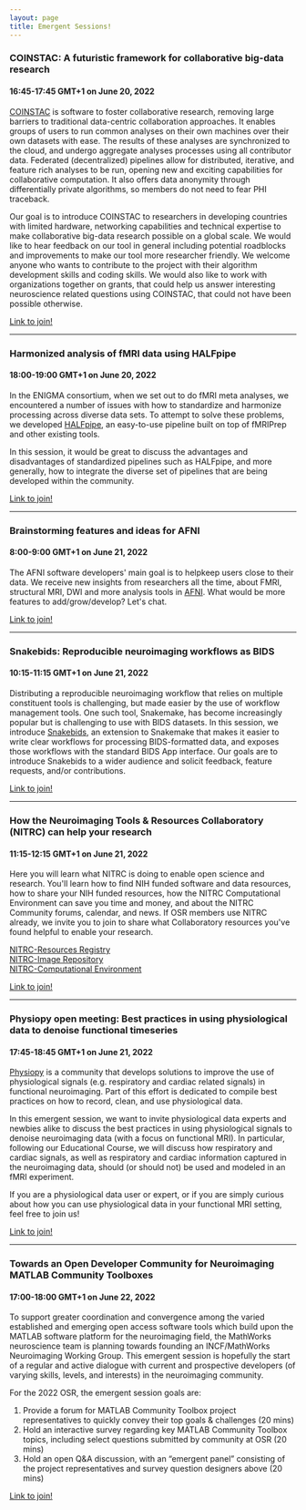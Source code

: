 ```yaml
---
layout: page
title: Emergent Sessions!
---
```


### COINSTAC: A futuristic framework for collaborative big-data research

#### 16:45-17:45 GMT+1 on June 20, 2022

[COINSTAC](https://github.com/trendscenter/coinstac) is software to foster collaborative research, removing large barriers to traditional data-centric collaboration approaches. It enables groups of users to run common analyses on their own machines over their own datasets with ease. The results of these analyses are synchronized to the cloud, and undergo aggregate analyses processes using all contributor data. Federated (decentralized) pipelines allow for distributed, iterative, and feature rich analyses to be run, opening new and exciting capabilities for collaborative computation. It also offers data anonymity through differentially private algorithms, so members do not need to fear PHI traceback.

Our goal is to introduce COINSTAC to researchers in developing countries with limited hardware, networking capabilities and technical expertise to make collaborative big-data research possible on a global scale. We would like to hear feedback on our tool in general including potential roadblocks and improvements to make our tool more researcher friendly. We welcome anyone who wants to contribute to the project with their algorithm development skills and coding skills. We would also like to work with organizations together on grants, that could help us answer interesting neuroscience related questions using COINSTAC, that could not have been possible otherwise.

[Link to join!](https://www.crowdcast.io/e/osr-2022--emergent-2)

---

### Harmonized analysis of fMRI data using HALFpipe
#### 18:00-19:00 GMT+1 on June 20, 2022

In the ENIGMA consortium, when we set out to do fMRI meta analyses, we encountered a number of issues with how to standardize and harmonize processing across diverse data sets. To attempt to solve these problems, we developed [HALFpipe](https://github.com/HALFpipe/HALFpipe), an easy-to-use pipeline built on top of fMRIPrep and other existing tools.

In this session, it would be great to discuss the advantages and disadvantages of standardized pipelines such as HALFpipe, and more generally, how to integrate the diverse set of pipelines that are being developed within the community.

[Link to join!](https://www.crowdcast.io/e/osr-2022--emergent-3)

---

### Brainstorming features and ideas for AFNI
#### 8:00-9:00 GMT+1 on June 21, 2022

The AFNI software developers' main goal is to helpkeep users close to their data. We receive new insights from researchers all the time, about FMRI, structural MRI, DWI and more analysis tools in [AFNI](https://github.com/afni). What would be more features to add/grow/develop? Let's chat.

[Link to join!](https://www.crowdcast.io/e/osr-2022--emergent-4)

---

### Snakebids: Reproducible neuroimaging workflows as BIDS
#### 10:15-11:15 GMT+1 on June 21, 2022

Distributing a reproducible neuroimaging workflow that relies on multiple constituent tools is challenging, but made easier by the use of workflow management tools. One such tool, Snakemake, has become increasingly popular but is challenging to use with BIDS datasets. In this session, we introduce [Snakebids](https://github.com/akhanf/snakebids), an extension to Snakemake that makes it easier to write clear workflows for processing BIDS-formatted data, and exposes those workflows with the standard BIDS App interface.
Our goals are to introduce Snakebids to a wider audience and solicit feedback, feature requests, and/or contributions.

[Link to join!](https://www.crowdcast.io/e/osr-2022--emergent-5)

---

### How the Neuroimaging Tools & Resources Collaboratory (NITRC) can help your research
#### 11:15-12:15 GMT+1 on June 21, 2022

Here you will learn what NITRC is doing to enable open science and research. You'll learn how to find NIH funded software and data resources, how to share your NIH funded resources, how the NITRC Computational Environment can save you time and money, and about the NITRC Community forums, calendar, and news.
If OSR members use NITRC already, we invite you to join to share what Collaboratory resources you've found helpful to enable your research.

[NITRC-Resources Registry](www.nitrc.org)</br>
[NITRC-Image Repository](https://nitrc.org/ir/)</br>
[NITRC-Computational Environment](https://nitrc.org/ce/)</br>

[Link to join!](https://www.crowdcast.io/e/osr-2022--emergent-6)

---

### Physiopy open meeting: Best practices in using physiological data to denoise functional timeseries
#### 17:45-18:45 GMT+1 on June 21, 2022

[Physiopy](https://github.com/physiopy) is a community that develops solutions to improve the use of physiological signals (e.g. respiratory and cardiac related signals) in functional neuroimaging. Part of this effort is dedicated to compile best practices on how to record, clean, and use physiological data.

In this emergent session, we want to invite physiological data experts and newbies alike to discuss the best practices in using physiological signals to denoise neuroimaging data (with a focus on functional MRI). In particular, following our Educational Course, we will discuss how respiratory and cardiac signals, as well as respiratory and cardiac information captured in the neuroimaging data, should (or should not) be used and modeled in an fMRI experiment.

If you are a physiological data user or expert, or if you are simply curious about how you can use physiological data in your functional MRI setting, feel free to join us!

[Link to join!](https://www.crowdcast.io/e/osr-2022--emergent-7)

---

### Towards an Open Developer Community for Neuroimaging MATLAB Community Toolboxes
#### 17:00-18:00 GMT+1 on June 22, 2022

To support greater coordination and convergence among the varied established and emerging open access software tools which build upon the MATLAB software platform for the neuroimaging field, the MathWorks neuroscience team is planning towards founding an INCF/MathWorks Neuroimaging Working Group. This emergent session is hopefully the start of a regular and active dialogue with current and prospective developers (of varying skills, levels, and interests) in the neuroimaging community.

For the 2022 OSR, the emergent session goals are:

1. Provide a forum for MATLAB Community Toolbox project representatives to quickly convey their top goals & challenges (20 mins)
2. Hold an interactive survey regarding key MATLAB Community Toolbox topics, including select questions submitted by community at OSR (20 mins)
3. Hold an open Q&A discussion, with an “emergent panel” consisting of the project representatives and survey question designers above (20 mins)

[Link to join!](https://www.crowdcast.io/e/osr-2022--emergent-10)

